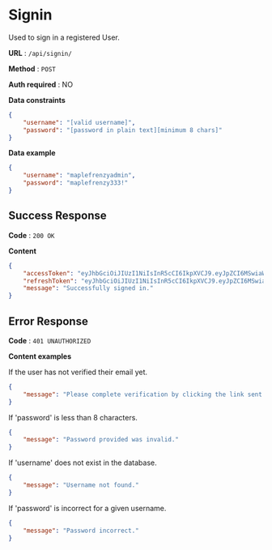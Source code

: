# Signin

Used to sign in a registered User.

**URL** : `/api/signin/`

**Method** : `POST`

**Auth required** : NO

**Data constraints**

```json
{
    "username": "[valid username]",
    "password": "[password in plain text][minimum 8 chars]"
}
```

**Data example**

```json
{
    "username": "maplefrenzyadmin",
    "password": "maplefrenzy333!"
}
```

## Success Response

**Code** : `200 OK`

**Content**

```json
{
    "accessToken": "eyJhbGciOiJIUzI1NiIsInR5cCI6IkpXVCJ9.eyJpZCI6MSwiaWF0IjoxNzEyODYwNjM3LCJleHAiOjE3MTI4NjA5Mzd9.ubcK8_oWF_fKFg1iiNP01cDzOtvaC0Zpx1qkajNvAWA",
    "refreshToken": "eyJhbGciOiJIUzI1NiIsInR5cCI6IkpXVCJ9.eyJpZCI6MSwiaWF0IjoxNzEyODYwNjM3LCJleHAiOjE3MTI4NjQyMzd9._1YsYCUDSTmsLtCxArB9z6tYYnIEn170ZUTXo58clAc",
    "message": "Successfully signed in."
}
```

## Error Response

**Code** : `401 UNAUTHORIZED`

**Content examples**

If the user has not verified their email yet.

```json
{
    "message": "Please complete verification by clicking the link sent to the email."
}

```
If 'password' is less than 8 characters.

```json
{
    "message": "Password provided was invalid."
}
```

If 'username' does not exist in the database.

```json
{
    "message": "Username not found."
}
```

If 'password' is incorrect for a given username.

```json
{
    "message": "Password incorrect."
}
```